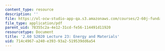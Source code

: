 ```yaml
---
content_type: resource
description: ''
file: https://ol-ocw-studio-app-qa.s3.amazonaws.com/courses/2-60j-fundamentals-of-advanced-energy-conversion-spring-2020/714c4967a240e39393a2519539dd6a54_MIT2_60s20_lec23.pdf
file_type: application/pdf
parent_uid: 78355c2a-4e12-31cd-fe56-114491d11920
resourcetype: Document
title: '2.60 S2020 Lecture 23: Energy and Materials'
uid: 714c4967-a240-e393-93a2-519539dd6a54
---
```

